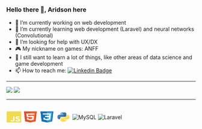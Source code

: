 ### Hello there 👋, Aridson here

- 🔭 I’m currently working on web development
- 🌱 I’m currently learning web development (Laravel) and neural networks (Convolutional)
- 🤔 I’m looking for help with UX/DX
- 🎮 My nickname on games: ANFF
- 🧠 I still want to learn a lot of things, like other areas of data science and game development
- 📫 How to reach me:
[![Linkedin Badge](https://img.shields.io/badge/-Aridson-blue?style=flat-square&logo=Linkedin&logoColor=white&link=https://www.linkedin.com/in/aridsonf/)](https://www.linkedin.com/in/aridsonf) 

---

<div>
  <img height="155em" src="https://github-readme-stats.vercel.app/api?username=aridsonf&show_icons=true&theme=tokyonight&include_all_commits=true&count_private=true">
  <img height="155em" src="https://github-readme-stats.vercel.app/api/top-langs/?username=aridsonf&layout=compact&langs_count=7&theme=tokyonight">
</div>
  
---  

<div style="display: inline_block"><br>
  <img align="center" alt="Js" height="30" width="40" src="https://raw.githubusercontent.com/devicons/devicon/master/icons/javascript/javascript-plain.svg">
  <img align="center" alt="HTML" height="30" width="40" src="https://raw.githubusercontent.com/devicons/devicon/master/icons/html5/html5-original.svg">
  <img align="center" alt="CSS" height="30" width="40" src="https://raw.githubusercontent.com/devicons/devicon/master/icons/css3/css3-original.svg">
  <img align="center" alt="Python" height="30" width="40" src="https://raw.githubusercontent.com/devicons/devicon/master/icons/python/python-original.svg">
 <!-- <img align="center" alt="C" height="30" width="40" src="https://cdn.jsdelivr.net/gh/devicons/devicon/icons/c/c-original.svg"> -->
  <img align="center" alt="MySQL" height="30" width="40" src="https://cdn.jsdelivr.net/gh/devicons/devicon/icons/mysql/mysql-original-wordmark.svg">
  <img align="center" height="30" width="40" alt="Laravel" src="https://cdn.jsdelivr.net/gh/devicons/devicon/icons/laravel/laravel-plain.svg">
</div>
